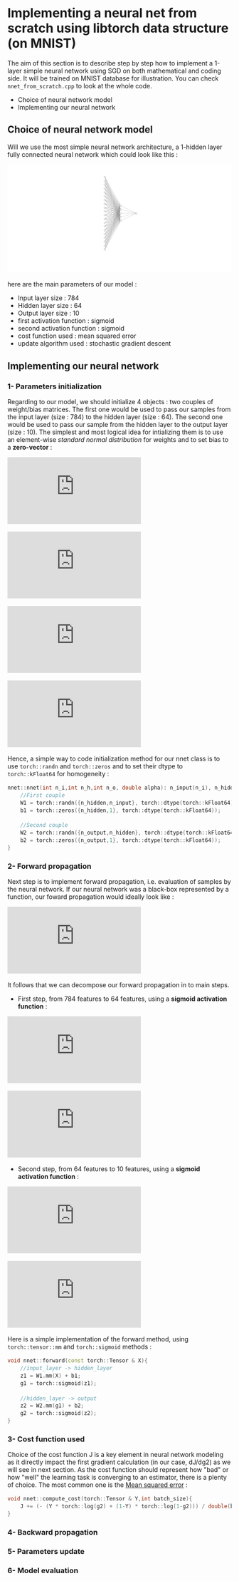 # Implementing a neural net from scratch using libtorch data structure (on MNIST)
The aim of this section is to describe step by step how to implement a 1-layer simple neural network using SGD on both mathematical and coding side. It will be trained on MNIST database for illustration. You can check `nnet_from_scratch.cpp` to look at the whole code. 

- Choice of neural network model
- Implementing our neural network


## Choice of neural network model

Will we use the most simple neural network architecture, a 1-hidden layer fully connected neural network which could look like this : 

![1 hidden layer fully-connected neural network](data/nn_model.svg)

here are the main parameters of our model :
- Input layer size : 784 
- Hidden layer size : 64
- Output layer size : 10
- first activation function : sigmoid
- second activation function : sigmoid
- cost function used : mean squared error
- update algorithm used : stochastic gradient descent

## Implementing our neural network

### 1- Parameters initialization 
Regarding to our model, we should initialize 4 objects : two couples of weight/bias matrices. The first one would be used to pass our samples from the input layer (size : 784) to the hidden layer (size : 64). The second one would be used to pass our sample from the hidden layer to the output layer (size : 10). The simplest and most logical idea for intializing them is to use an element-wise *standard normal distribution* for weights and to set bias to a **zero-vector** : 
    
![equation](https://latex.codecogs.com/png.latex?%5Cdpi%7B150%7D%20W_%7B1%7D%20%5Csim%20%5Cmathcal%7BN%7D%280%2C1%29%20%5Cin%20%5Cmathbb%7BR%7D%5E%7B64%5Ctimes784%7D)
 
 
![equation](https://latex.codecogs.com/png.latex?%5Cdpi%7B150%7D%20W_%7B2%7D%20%5Csim%20%5Cmathcal%7BN%7D%280%2C1%29%20%5Cin%20%5Cmathbb%7BR%7D%5E%7B10%5Ctimes64%7D)
 
 
![equation](https://latex.codecogs.com/png.latex?%5Cdpi%7B150%7D%20b_%7B1%7D%20%3D%20%5Cbegin%7Bpmatrix%7D%200%5C%5C%20...%5C%5C%200%20%5Cend%7Bpmatrix%7D%20%5Cin%20%5Cmathbb%7BR%7D%5E%7B64%7D)
 
 
![equation](https://latex.codecogs.com/png.latex?%5Cdpi%7B150%7D%20b_%7B2%7D%20%3D%20%5Cbegin%7Bpmatrix%7D%200%5C%5C%20...%5C%5C%200%20%5Cend%7Bpmatrix%7D%20%5Cin%20%5Cmathbb%7BR%7D%5E%7B10%7D)
 
 
Hence, a simple way to code initialization method for our nnet class is to use `torch::randn` and `torch::zeros` and to set their dtype to `torch::kFloat64` for homogeneity : 
```c++
nnet::nnet(int n_i,int n_h,int n_o, double alpha): n_input(n_i), n_hidden(n_h), n_output(n_o), learning_rate(alpha) {
	//First couple
	W1 = torch::randn({n_hidden,n_input}, torch::dtype(torch::kFloat64));
	b1 = torch::zeros({n_hidden,1}, torch::dtype(torch::kFloat64));

	//Second couple
	W2 = torch::randn({n_output,n_hidden}, torch::dtype(torch::kFloat64));
	b2 = torch::zeros({n_output,1}, torch::dtype(torch::kFloat64));
}
```

### 2- Forward propagation
Next step is to implement forward propagation, i.e. evaluation of samples by the neural network. If our neural network was a black-box represented by a function, our foward propagation would ideally look like :

![equation](https://latex.codecogs.com/png.latex?%5Cdpi%7B150%7D%20f%28X%29%20%3D%20%5Cwidehat%7BY%7D)

It follows that we can decompose our forward propagation in to main steps. 
- First step, from 784 features to 64 features, using a **sigmoid activation function** :

![equation](https://latex.codecogs.com/png.latex?%5Cdpi%7B150%7D%20Z_%7B1%7D%20%3D%20W_%7B1%7DX%20&plus;%20b_%7B1%7D)

![equation](https://latex.codecogs.com/png.latex?%5Cdpi%7B150%7D%20G_%7B1%7D%20%3D%20%5Cfrac%7B1%7D%7B1&plus;e%5E%7B-Z_%7B1%7D%7D%7D)

- Second step, from 64 features to 10 features, using a **sigmoid activation function** :

![equation](https://latex.codecogs.com/png.latex?%5Cdpi%7B150%7D%20Z_%7B2%7D%20%3D%20W_%7B2%7DG_%7B1%7D&plus;b_%7B2%7D)

![equation](https://latex.codecogs.com/png.latex?%5Cdpi%7B150%7D%20G_%7B2%7D%20%3D%20%5Cfrac%7B1%7D%7B1&plus;e%5E%7B-Z_%7B2%7D%7D%7D%20%3D%20%5Cwidehat%7BY%7D)

Here is a simple implementation of the forward method, using `torch::tensor::mm` and `torch::sigmoid` methods :
```c++
void nnet::forward(const torch::Tensor & X){
	//input_layer -> hidden_layer
	z1 = W1.mm(X) + b1;
	g1 = torch::sigmoid(z1);
	
	//hidden_layer -> output
	z2 = W2.mm(g1) + b2;
	g2 = torch::sigmoid(z2);
}
```

### 3- Cost function used
Choice of the cost function J is a key element in neural network modeling as it directly impact the first gradient calculation (in our case, dJ/dg2) as we will see in next section.
As the cost function should represent how "bad" or how "well" the learning task is converging to an estimator, there is a plenty of choice. The most common one is the [Mean squared error](https://en.wikipedia.org/wiki/Mean_squared_error) : 



```c++
void nnet::compute_cost(torch::Tensor & Y,int batch_size){
	J += (- (Y * torch::log(g2) + (1-Y) * torch::log(1-g2))) / double(batch_size);
}
```



### 4- Backward propagation

### 5- Parameters update

### 6- Model evaluation


